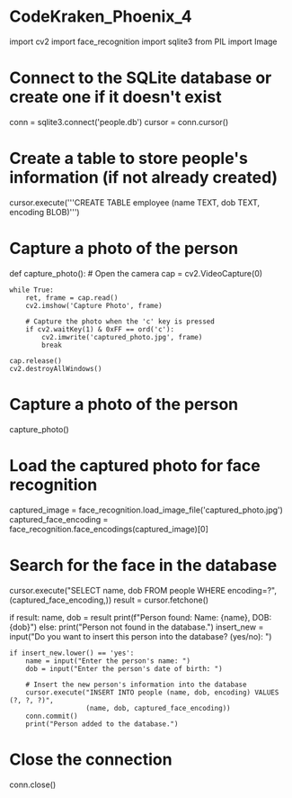# CodeKraken_Phoenix_4
import cv2
import face_recognition
import sqlite3
from PIL import Image


# Connect to the SQLite database or create one if it doesn't exist
conn = sqlite3.connect('people.db')
cursor = conn.cursor()

# Create a table to store people's information (if not already created)
cursor.execute('''CREATE TABLE employee
                  (name TEXT, dob TEXT, encoding BLOB)''')

# Capture a photo of the person
def capture_photo():
    # Open the camera
    cap = cv2.VideoCapture(0)

    while True:
        ret, frame = cap.read()
        cv2.imshow('Capture Photo', frame)

        # Capture the photo when the 'c' key is pressed
        if cv2.waitKey(1) & 0xFF == ord('c'):
            cv2.imwrite('captured_photo.jpg', frame)
            break

    cap.release()
    cv2.destroyAllWindows()

# Capture a photo of the person
capture_photo()

# Load the captured photo for face recognition
captured_image = face_recognition.load_image_file('captured_photo.jpg')
captured_face_encoding = face_recognition.face_encodings(captured_image)[0]

# Search for the face in the database
cursor.execute("SELECT name, dob FROM people WHERE encoding=?", (captured_face_encoding,))
result = cursor.fetchone()

if result:
    name, dob = result
    print(f"Person found: Name: {name}, DOB: {dob}")
else:
    print("Person not found in the database.")
    insert_new = input("Do you want to insert this person into the database? (yes/no): ")

    if insert_new.lower() == 'yes':
        name = input("Enter the person's name: ")
        dob = input("Enter the person's date of birth: ")

        # Insert the new person's information into the database
        cursor.execute("INSERT INTO people (name, dob, encoding) VALUES (?, ?, ?)",
                       (name, dob, captured_face_encoding))
        conn.commit()
        print("Person added to the database.")

# Close the connection
conn.close()
